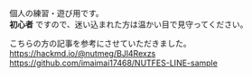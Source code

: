 個人の練習・遊び用です。  
__初心者__ ですので、迷い込まれた方は温かい目で見守ってください。
  
こちらの方の記事を参考にさせていただきました。  
https://hackmd.io/@nutmeg/BJl4Rexzs  
https://github.com/imaimai17468/NUTFES-LINE-sample  
